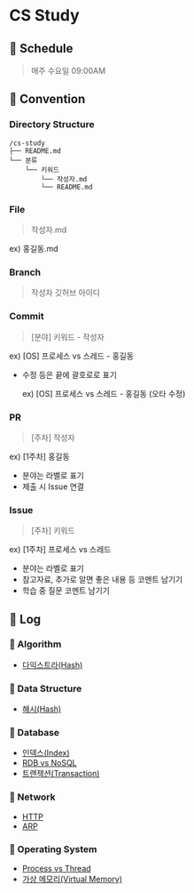# CS Study

## 📅 Schedule

> 매주 수요일 09:00AM

## 🔑 Convention

### Directory Structure

```
/cs-study
├── README.md
└── 분류
    └── 키워드
        └── 작성자.md
        └── README.md
```

### File

> 작성자.md

ex) 홍길동.md

### Branch

> 작성자 깃허브 아이디

### Commit

> [분야] 키워드 - 작성자

ex) [OS] 프로세스 vs 스레드 - 홍길동

- 수정 등은 끝에 괄호로로 표기

  ex) [OS] 프로세스 vs 스레드 - 홍길동 (오타 수정)

### PR

> [주차] 작성자

ex) [1주차] 홍길동

- 분야는 라벨로 표기
- 제출 시 Issue 연결

### Issue

> [주차] 키워드

ex) [1주차] 프로세스 vs 스레드

- 분야는 라벨로 표기
- 참고자료, 추가로 알면 좋은 내용 등 코멘트 남기기
- 학습 중 질문 코멘트 남기기

## 📝 Log

### 📌 Algorithm

- [다익스트라(Hash)](Algorithm/Dijkstra)

### 📌 Data Structure

- [해시(Hash)](Data%20Structure/Hash)

### 📌 Database

- [인덱스(Index)](Database/Index)
- [RDB vs NoSQL](Database/RDB%20vs%20NoSQL)
- [트랜잭션(Transaction)](Database/Transaction)

### 📌 Network

- [HTTP](Network/HTTP)
- [ARP](Network/ARP)

### 📌 Operating System

- [Process vs Thread](Operating%20System/Process%20vs%20Thread)
- [가상 메모리(Virtual Memory)](Operating%20System/Virtual%20Memory)
